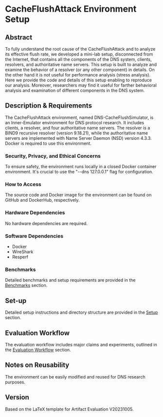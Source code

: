 # CacheFlushAttack Environment Setup

## Abstract

To fully understand the root cause of the CacheFlushAttack and to analyze its effective flush rate, we developed a mini-lab setup, disconnected from the Internet, that contains all the components of the DNS system, clients, resolvers, and authoritative name servers. 
This setup is built to analyze and examine the behavior of a resolver (or any other component) in details.
On the other hand it is not useful for performance analysis (stress analysis).  
Here we provide the code and details of this setup enabling to reproduce our analysis.  Moreover, researchers may find it useful for
farther behavioral analysis and examination of different components in the DNS system.
## Description & Requirements

The CacheFlushAttack environment, named DNS-CacheFlushSimulator, is an Inner-Emulator environment for DNS protocol research. It includes clients, a resolver, and four authoritative name servers. The resolver is a BIND9 recursive resolver (version 9.18.21), while the authoritative name servers are implemented with Name Server Daemon (NSD) version 4.3.3. Docker is required to use this environment.

### Security, Privacy, and Ethical Concerns

To ensure safety, the environment runs locally in a closed Docker container environment. It's crucial to use the "--dns 127.0.0.1" flag for configuration.

### How to Access

The source code and Docker image for the environment can be found on GitHub and DockerHub, respectively.

### Hardware Dependencies

No hardware dependencies are required.

### Software Dependencies

- Docker
- WireShark
- Resperf

### Benchmarks

Detailed benchmarks and setup requirements are provided in the [Benchmarks](#benchmarks) section.

## Set-up

Detailed setup instructions and directory structure are provided in the [Setup](#setup) section.

## Evaluation Workflow

The evaluation workflow includes major claims and experiments, outlined in the [Evaluation Workflow](#evaluation-workflow) section.

## Notes on Reusability

The environment can be easily modified and reused for DNS research purposes.

## Version

Based on the LaTeX template for Artifact Evaluation V20231005.
